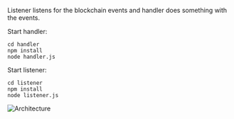 
Listener listens for the blockchain events and handler does something with the events. 

Start handler:
``` 
cd handler
npm install
node handler.js
```

Start listener:
```
cd listener
npm install
node listener.js
```

![Architecture](https://github.com/digital-scarcity/scareos/blob/master/arch.png)